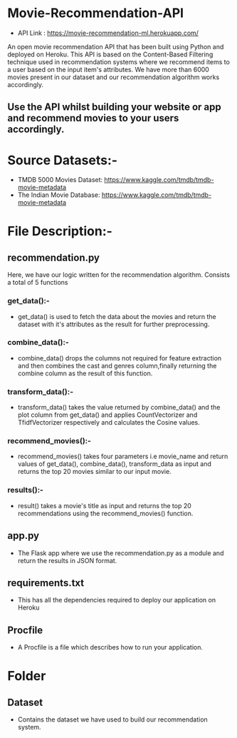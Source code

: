 # Movie-Recommendation-API

- API Link : https://movie-recommendation-ml.herokuapp.com/

An open movie recommendation API that has been built using Python and deployed on Heroku. 
This API is based on the Content-Based Filtering technique used in recommendation systems where we recommend items to a user based on the input item's attributes. 
We have more than 6000 movies present in our dataset and our recommendation algorithm works accordingly.

## Use the API whilst building your website or app and recommend movies to your users accordingly.

# Source Datasets:- 
- TMDB 5000 Movies Dataset: https://www.kaggle.com/tmdb/tmdb-movie-metadata
- The Indian Movie Database: https://www.kaggle.com/tmdb/tmdb-movie-metadata

# File Description:- 
## recommendation.py
Here, we have our logic written for the recommendation algorithm. Consists a total of 5 functions

### get_data():-
- get_data() is used to fetch the data about the movies and return the dataset with it's attributes as the result for further preprocessing.

### combine_data():-
- combine_data() drops the columns not required for feature extraction and then combines the cast and genres column,finally returning the combine column as the result of this function.

### transform_data():-
- transform_data() takes the value returned by combine_data() and the plot column from get_data() and applies CountVectorizer and TfidfVectorizer respectively and calculates the Cosine values.

### recommend_movies():-
- recommend_movies() takes four parameters i.e movie_name and return values of get_data(), combine_data(), transform_data as input and returns the top 20 movies similar to our input movie.

### results():-
- result() takes a movie's title as input and returns the top 20 recommendations using the recommend_movies() function.

## app.py
- The Flask app where we use the recommendation.py as a module and return the results in JSON format. 

## requirements.txt
- This has all the dependencies required to deploy our application on Heroku

## Procfile

- A Procfile is a file which describes how to run your application.

# Folder
## Dataset
- Contains the dataset we have used to build our recommendation system.
